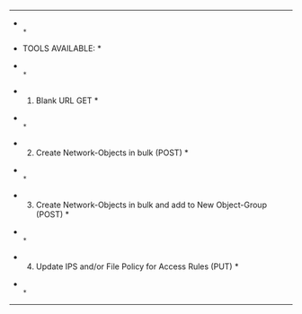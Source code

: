 ***********************************************************************************************
*                                                                                             *
* TOOLS AVAILABLE:                                                                            *
*                                                                                             *
*  1. Blank URL GET                                                                           *
*                                                                                             *
*  2. Create Network-Objects in bulk (POST)                                                   *
*                                                                                             *
*  3. Create Network-Objects in bulk and add to New Object-Group (POST)                       *
*                                                                                             *
*  4. Update IPS and/or File Policy for Access Rules (PUT)                                    *
*                                                                                             *
***********************************************************************************************
